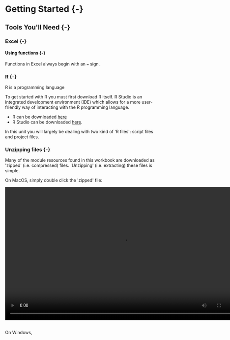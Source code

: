 # Getting Started {-}

## Tools You'll Need {-}

### Excel {-}

#### Using functions {-}

Functions in Excel always begin with an `=` sign. 


### R {-}

R is a programming language  

To get started with R you must first download R itself. R Studio is an integrated development environment (IDE) which allows for a more user-friendly way of interacting with the R programming language. 

- R can be downloaded [here](https://cran.csiro.au)
- R Studio can be downloaded [here](https://rstudio.com).

In this unit you will largely be dealing with two kind of 'R files': script files and project files.


### Unzipping files {-}

Many of the module resources found in this workbook are downloaded as 'zipped' (i.e. compressed) files. 'Unzipping' (i.e. extracting) these files is simple. 

On MacOS, simply double click the 'zipped' file:
<center>
<video width="768" height="433" controls>
  <source src="images/01-gettingstarted/video1.mp4" type="video/mp4">
</video>
</center>
<br>

On Windows,
